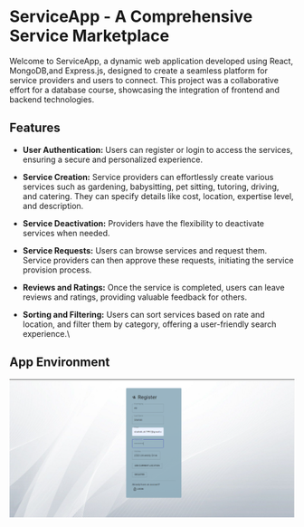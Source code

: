 # ServiceApp - A Comprehensive Service Marketplace

Welcome to ServiceApp, a dynamic web application developed using React, MongoDB,and Express.js, designed to create a seamless platform for service providers and users to connect. This project was a collaborative effort for a database course,
showcasing the integration of frontend and backend technologies.

## Features

- **User Authentication:** Users can register or login to access the services, ensuring a secure and personalized experience.

- **Service Creation:** Service providers can effortlessly create various services such as gardening, babysitting, pet sitting, tutoring, driving, and catering.
They can specify details like cost, location, expertise level, and description.

- **Service Deactivation:** Providers have the flexibility to deactivate services when needed.

- **Service Requests:** Users can browse services and request them. Service providers can then approve these requests, initiating the service provision process.

- **Reviews and Ratings:** Once the service is completed, users can leave reviews and ratings, providing valuable feedback for others.

- **Sorting and Filtering:** Users can sort services based on rate and location, and filter them by category, offering a user-friendly search experience.\

## App Environment

![Register](https://github.com/Alishahidi1997/ServiceApp/blob/master/Screenshots/Register.png)
